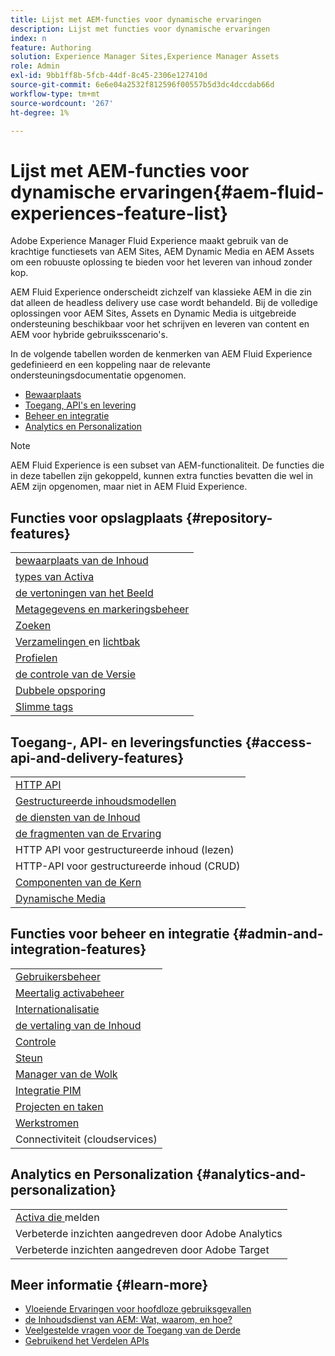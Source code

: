 ```yaml
---
title: Lijst met AEM-functies voor dynamische ervaringen
description: Lijst met functies voor dynamische ervaringen
index: n
feature: Authoring
solution: Experience Manager Sites,Experience Manager Assets
role: Admin
exl-id: 9bb1ff8b-5fcb-44df-8c45-2306e127410d
source-git-commit: 6e6e04a2532f812596f00557b5d3dc4dccdab66d
workflow-type: tm+mt
source-wordcount: '267'
ht-degree: 1%

---
```


# Lijst met AEM-functies voor dynamische ervaringen{#aem-fluid-experiences-feature-list}

Adobe Experience Manager Fluid Experience maakt gebruik van de krachtige functiesets van AEM Sites, AEM Dynamic Media en AEM Assets om een robuuste oplossing te bieden voor het leveren van inhoud zonder kop.

AEM Fluid Experience onderscheidt zichzelf van klassieke AEM in die zin dat alleen de headless delivery use case wordt behandeld. Bij de volledige oplossingen voor AEM Sites, Assets en Dynamic Media is uitgebreide ondersteuning beschikbaar voor het schrijven en leveren van content en AEM voor hybride gebruiksscenario&#39;s.

In de volgende tabellen worden de kenmerken van AEM Fluid Experience gedefinieerd en een koppeling naar de relevante ondersteuningsdocumentatie opgenomen.

* [Bewaarplaats](#repository-features)
* [Toegang, API&#39;s en levering](#access-api-and-delivery-features)
* [Beheer en integratie](#admin-and-integration-features)
* [Analytics en Personalization](#analytics-and-personalization)

>[!NOTE]
>
>AEM Fluid Experience is een subset van AEM-functionaliteit. De functies die in deze tabellen zijn gekoppeld, kunnen extra functies bevatten die wel in AEM zijn opgenomen, maar niet in AEM Fluid Experience.

## Functies voor opslagplaats {#repository-features}

|  |
|---|
| [ bewaarplaats van de Inhoud ](/help/assets/manage-assets.md) |
| [ types van Activa ](/help/assets/assets-formats.md) |
| [ de vertoningen van het Beeld ](/help/assets/image-presets.md) |
| [ Metagegevens en markeringsbeheer ](/help/assets/metadata.md) |
| [Zoeken](/help/assets/manage-assets.md) |
| [ Verzamelingen ](/help/assets/manage-assets.md) en [ lichtbak ](/help/assets/light-box.md) |
| [ Profielen ](/help/assets/processing-profiles.md) |
| [ de controle van de Versie ](/help/assets/manage-assets.md) |
| [ Dubbele opsporing ](/help/assets/duplicate-detection.md) |
| [Slimme tags](/help/assets/enhanced-smart-tags.md) |

## Toegang-, API- en leveringsfuncties {#access-api-and-delivery-features}

|  |
|---|
| [ HTTP API ](/help/assets/mac-api-assets.md) |
| [ Gestructureerde inhoudsmodellen ](/help/assets/content-fragments/content-fragments.md) |
| [ de diensten van de Inhoud ](https://experienceleague.adobe.com/docs/experience-manager-learn/getting-started-with-aem-headless/overview.html) |
| [ de fragmenten van de Ervaring ](/help/sites-authoring/experience-fragments.md) |
| HTTP API voor gestructureerde inhoud (lezen) |
| HTTP-API voor gestructureerde inhoud (CRUD) |
| [ Componenten van de Kern ](https://experienceleague.adobe.com/docs/experience-manager-core-components/using/introduction.html) |
| [ Dynamische Media ](/help/assets/dynamic-media.md) |

## Functies voor beheer en integratie {#admin-and-integration-features}

|  |
|---|
| [ Gebruikersbeheer ](/help/sites-administering/user-group-ac-admin.md) |
| [ Meertalig activabeheer ](/help/assets/multilingual-assets.md) |
| [ Internationalisatie ](/help/sites-developing/i18n.md) |
| [ de vertaling van de Inhoud ](/help/sites-administering/translation.md) |
| [ Controle ](/help/sites-deploying/monitoring-and-maintaining.md) |
| [ Steun ](/help/sites-administering/backup-and-restore.md) |
| [ Manager van de Wolk ](https://experienceleague.adobe.com/docs/experience-manager-cloud-manager/content/introduction.html) |
| [ Integratie PIM ](/help/sites-authoring/managing-product-information.md) |
| [ Projecten en taken ](/help/sites-authoring/projects.md) |
| [ Werkstromen ](/help/sites-administering/workflows-starting.md) |
| Connectiviteit (cloudservices) |

## Analytics en Personalization {#analytics-and-personalization}

|  |
|---|
| [ Activa die ](/help/assets/asset-reports.md) melden |
| Verbeterde inzichten aangedreven door Adobe Analytics |
| Verbeterde inzichten aangedreven door Adobe Target |

## Meer informatie {#learn-more}

* [ Vloeiende Ervaringen voor hoofdloze gebruiksgevallen ](https://experienceleague.adobe.com/docs/experience-manager-gems-events/gems/gems2017/aem-headless-usecases.html)
* [ de Inhoudsdienst van AEM: Wat, waarom, en hoe?](https://experienceleague.adobe.com/docs/experience-manager-learn/getting-started-with-aem-headless/content-services/overview.html)
* [ Veelgestelde vragen voor de Toegang van de Derde ](https://experienceleague.adobe.com/docs/experience-manager-learn/getting-started-with-aem-headless/content-services/chapter-7.html)
* [ Gebruikend het Verdelen APIs ](https://experienceleague.adobe.com/docs/experience-manager-learn/getting-started-wknd-tutorial-develop/project-archetype/component-basics.html#sling-models)
